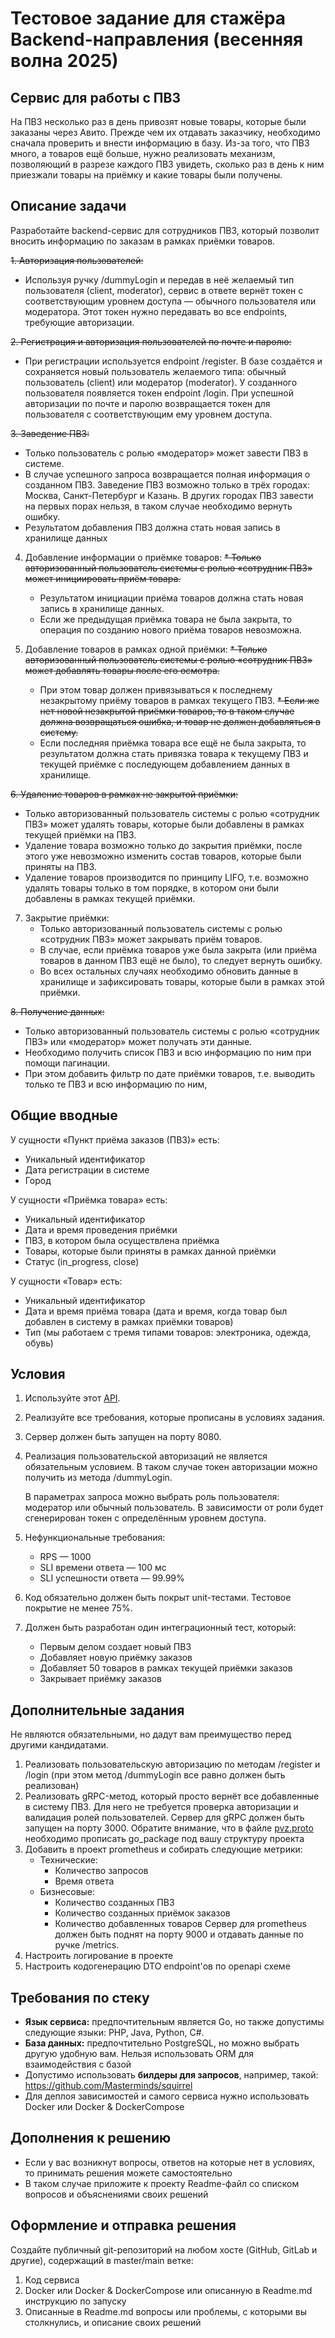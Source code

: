 # Тестовое задание для стажёра Backend-направления (весенняя волна 2025)

## Сервис для работы с ПВЗ

На ПВЗ несколько раз в день привозят новые товары, которые были заказаны через Авито. Прежде чем их отдавать заказчику, необходимо сначала проверить и внести информацию в базу. Из-за того, что ПВЗ много, а товаров ещё больше, нужно реализовать механизм, позволяющий в разрезе каждого ПВЗ увидеть, сколько раз в день к ним приезжали товары на приёмку и какие товары были получены.

## Описание задачи

Разработайте backend-сервис для сотрудников ПВЗ, который позволит вносить информацию по заказам в рамках приёмки товаров.

~~1. Авторизация пользователей:~~
   * Используя ручку /dummyLogin и передав в неё желаемый тип пользователя (client, moderator),
     сервис в ответе вернёт токен с соответствующим уровнем доступа — обычного пользователя или модератора.
     Этот токен нужно передавать во все endpoints, требующие авторизации.

~~2. Регистрация и авторизация пользователей по почте и паролю:~~
   * При регистрации используется endpoint /register. 
   В базе создаётся и сохраняется новый пользователь желаемого типа: обычный пользователь (client) или модератор (moderator).
   У созданного пользователя появляется токен endpoint /login. 
   При успешной авторизации по почте и паролю возвращается токен для пользователя с соответствующим ему уровнем доступа.

~~3. Заведение ПВЗ:~~
   * Только пользователь с ролью «модератор» может завести ПВЗ в системе.
   * В случае успешного запроса возвращается полная информация о созданном ПВЗ. Заведение ПВЗ возможно только в трёх городах: Москва, Санкт-Петербург и Казань. В других городах ПВЗ завести на         первых порах нельзя, в таком случае необходимо вернуть ошибку.
   * Результатом добавления ПВЗ должна стать новая запись в хранилище данных

4. Добавление информации о приёмке товаров:
   ~~* Только авторизованный пользователь системы с ролью «сотрудник ПВЗ» может инициировать приём товара.~~
   * Результатом инициации приёма товаров должна стать новая запись в хранилище данных.
   * Если же предыдущая приёмка товара не была закрыта, то операция по созданию нового приёма товаров невозможна.

5. Добавление товаров в рамках одной приёмки:
   ~~* Только авторизованный пользователь системы с ролью «сотрудник ПВЗ» может добавлять товары после его осмотра.~~
   * При этом товар должен привязываться к последнему незакрытому приёму товаров в рамках текущего ПВЗ.
   ~~* Если же нет новой незакрытой приёмки товаров, то в таком случае должна возвращаться ошибка, и товар не должен добавляться в систему.~~
   * Если последняя приёмка товара все ещё не была закрыта, то результатом должна стать привязка товара к текущему ПВЗ и текущей приёмке с последующем добавлением данных в хранилище.

~~6. Удаление товаров в рамках не закрытой приёмки:~~
   * Только авторизованный пользователь системы с ролью «сотрудник ПВЗ» может удалять товары, которые были добавлены
   в рамках текущей приёмки на ПВЗ.
   * Удаление товара возможно только до закрытия приёмки, после этого уже невозможно изменить состав товаров, которые
   были приняты на ПВЗ.
   * Удаление товаров производится по принципу LIFO, т.е. возможно удалять товары только в том порядке, в котором
   они были добавлены в рамках текущей приёмки.

7. Закрытие приёмки:
   * Только авторизованный пользователь системы с ролью «сотрудник ПВЗ» может закрывать приём товаров.
   * В случае, если приёмка товаров уже была закрыта (или приёма товаров в данном ПВЗ ещё не было), 
   то следует вернуть ошибку.
   * Во всех остальных случаях необходимо обновить данные в хранилище и зафиксировать товары,
   которые были в рамках этой приёмки.

~~8. Получение данных:~~
   * Только авторизованный пользователь системы с ролью «сотрудник ПВЗ» или «модератор» может получать эти данные.
   * Необходимо получить список ПВЗ и всю информацию по ним при помощи пагинации.
   * При этом добавить фильтр по дате приёмки товаров, т.е. выводить только те ПВЗ и всю информацию по ним,

## Общие вводные

У сущности «Пункт приёма заказов (ПВЗ)» есть:
* Уникальный идентификатор
* Дата регистрации в системе
* Город

У сущности «Приёмка товара» есть:
* Уникальный идентификатор
* Дата и время проведения приёмки
* ПВЗ, в котором была осуществлена приёмка
* Товары, которые были приняты в рамках данной приёмки
* Статус (in_progress, close)

У сущности «Товар» есть:
* Уникальный идентификатор
* Дата и время приёма товара (дата и время, когда товар был добавлен в систему в рамках приёмки товаров)
* Тип (мы работаем с тремя типами товаров: электроника, одежда, обувь)

## Условия

1. Используйте этот [API](swagger.yaml).
2. Реализуйте все требования, которые прописаны в условиях задания.
3. Сервер должен быть запущен на порту 8080.
4. Реализация пользовательской авторизаций не является обязательным условием. В таком случае токен авторизации можно получить из метода /dummyLogin.

   В параметрах запроса можно выбрать роль пользователя: модератор или обычный пользователь.
   В зависимости от роли будет сгенерирован токен с определённым уровнем доступа.
6. Нефункциональные требования:
   * RPS — 1000 
   * SLI времени ответа — 100 мс 
   * SLI успешности ответа — 99.99%
7. Код обязательно должен быть покрыт unit-тестами. Тестовое покрытие не менее 75%.
8. Должен быть разработан один интеграционный тест, который:
   * Первым делом создает новый ПВЗ
   * Добавляет новую приёмку заказов
   * Добавляет 50 товаров в рамках текущей приёмки заказов
   * Закрывает приёмку заказов

## Дополнительные задания

Не являются обязательными, но дадут вам преимущество перед другими кандидатами.

1. Реализовать пользовательскую авторизацию по методам /register и /login 
   (при этом метод /dummyLogin все равно должен быть реализован)
2. Реализовать gRPC-метод, который просто вернёт все добавленные в систему ПВЗ. Для него не
   требуется проверка авторизации и валидация ролей пользователей. Сервер для gRPC должен быть запущен на порту 3000.
   Обратите внимание, что в файле [pvz.proto](pvz.proto) необходимо прописать go_package под вашу структуру проекта
3. Добавить в проект prometheus и собирать следующие метрики:
   * Технические: 
     * Количество запросов
     * Время ответа
   * Бизнесовые:
     * Количество созданных ПВЗ
     * Количество созданных приёмок заказов
     * Количество добавленных товаров
   Сервер для prometheus должен быть поднят на порту 9000 и отдавать данные по ручке /metrics.
4. Настроить логирование в проекте
5. Настроить кодогенерацию DTO endpoint'ов по openapi схеме

## Требования по стеку

* **Язык сервиса:** предпочтительным является Go, но также допустимы следующие языки: PHP, Java, Python, C#.
* **База данных:** предпочтительно PostgreSQL, но можно выбрать другую удобную вам. Нельзя использовать ORM для взаимодействия с базой 
* Допустимо использовать **билдеры для запросов**, например, такой: https://github.com/Masterminds/squirrel
* Для деплоя зависимостей и самого сервиса нужно использовать Docker или Docker & DockerCompose

## Дополнения к решению
* Если у вас возникнут вопросы, ответов на которые нет в условиях, то принимать решения можете самостоятельно 
* В таком случае приложите к проекту Readme-файл со списком вопросов и объяснениями своих решений

## Оформление и отправка решения

Создайте публичный git-репозиторий на любом хосте (GitHub, GitLab и другие), содержащий в master/main ветке:

1. Код сервиса
2. Docker или Docker & DockerCompose или описанную в Readme.md инструкцию по запуску
3. Описанные в Readme.md вопросы или проблемы, с которыми вы столкнулись, и описание своих решений
